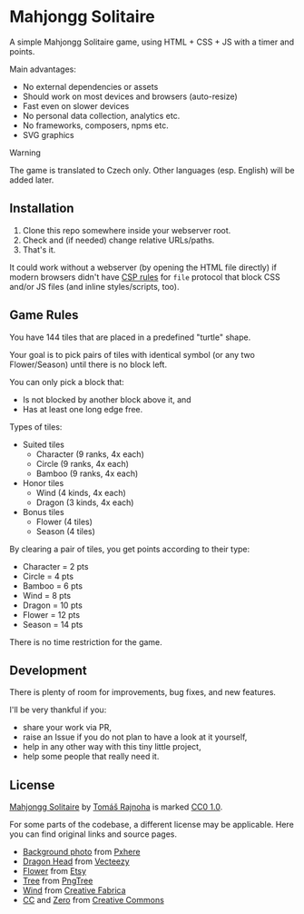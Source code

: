 # Mahjongg Solitaire

A simple Mahjongg Solitaire game, using HTML + CSS + JS with a timer and points.

Main advantages:

- No external dependencies or assets
- Should work on most devices and browsers (auto-resize)
- Fast even on slower devices
- No personal data collection, analytics etc.
- No frameworks, composers, npms etc.
- SVG graphics

> [!WARNING]
> The game is translated to Czech only.
> Other languages (esp. English) will be added later.

## Installation

1. Clone this repo somewhere inside your webserver root.
2. Check and (if needed) change relative URLs/paths.
3. That's it.

It could work without a webserver (by opening the HTML file directly) if modern browsers didn't have [CSP rules](https://developer.mozilla.org/en-US/docs/Web/HTTP/Guides/CSP) for `file` protocol that block CSS and/or JS files (and inline styles/scripts, too).

## Game Rules

You have 144 tiles that are placed in a predefined "turtle" shape.

Your goal is to pick pairs of tiles with identical symbol (or any two Flower/Season) until there is no block left.

You can only pick a block that:

- Is not blocked by another block above it, and
- Has at least one long edge free.

Types of tiles:

- Suited tiles
   - Character (9 ranks, 4x each)
   - Circle (9 ranks, 4x each)
   - Bamboo (9 ranks, 4x each)
- Honor tiles
   - Wind (4 kinds, 4x each)
   - Dragon (3 kinds, 4x each)
- Bonus tiles
   - Flower (4 tiles)
   - Season (4 tiles)

By clearing a pair of tiles, you get points according to their type:

- Character = 2 pts
- Circle = 4 pts
- Bamboo = 6 pts
- Wind = 8 pts
- Dragon = 10 pts
- Flower = 12 pts
- Season = 14 pts

There is no time restriction for the game.

## Development

There is plenty of room for improvements, bug fixes, and new features.

I'll be very thankful if you:

- share your work via PR,
- raise an Issue if you do not plan to have a look at it yourself,
- help in any other way with this tiny little project,
- help some people that really need it.

## License

[Mahjongg Solitaire](https://github.com/tommander/mahjongg) by [Tomáš Rajnoha](https://tommander.cz) is marked [CC0 1.0](LICENSE).

For some parts of the codebase, a different license may be applicable. Here you can find original links and source pages.

- [Background photo](https://get.pxhere.com/photo/architecture-bridge-river-jungle-garden-waterway-rainforest-china-rural-area-arch-bridge-leshan-1166576.jpg) from [Pxhere](https://pxhere.com/ko/photo/1166576)
- [Dragon Head](https://www.vecteezy.com/vector-art/10985777-illustration-vector-graphic-of-tribal-head-dragon-perfect-for-tattoo-and-other) from [Vecteezy](https://www.vecteezy.com/free-vector/illustration)
- [Flower](https://i.etsystatic.com/27648046/r/il/f03932/3078086523/il_fullxfull.3078086523_fg5n.jpg) from [Etsy](https://www.etsy.com/listing/1005341539/flower-svg-flower-silhouette-svg-flower)
- [Tree](https://png.pngtree.com/png-clipart/20191121/original/pngtree-vector-of-black-tree-silhouette-png-image_5107617.jpg) from [PngTree](https://th.pngtree.com/freepng/vector-of-black-tree-silhouette_5107617.html)
- [Wind](https://www.creativefabrica.com/wp-content/uploads/2022/09/26/1664194038/Wind.jpg) from [Creative Fabrica](https://www.creativefabrica.com/product/wind-79/)
- [CC](https://mirrors.creativecommons.org/presskit/icons/cc.svg) and [Zero](https://mirrors.creativecommons.org/presskit/icons/zero.svg) from [Creative Commons](https://creativecommons.org/chooser/)